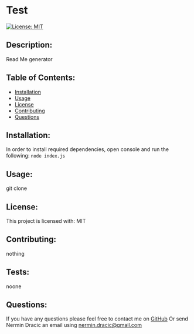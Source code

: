 # Test
[![License: MIT](https://img.shields.io/badge/License-MIT-yellow.svg)](https://opensource.org/licenses/MIT)
## Description:
Read Me generator
## Table of Contents:
* [Installation](#installation)
* [Usage](#usage)
* [License](#license)
* [Contributing](#contribute)
* [Questions](#questions)

## Installation:
In order to install required dependencies, open console and run the following:
```node index.js```

## Usage:
git clone

## License:
This project is licensed with: MIT

## Contributing:
nothing

## Tests:
noone

## Questions:
If you have any questions please feel free to contact me on [GitHub](https://github.com/undefined)
Or send Nermin Dracic an email using nermin.dracic@gmail.com
